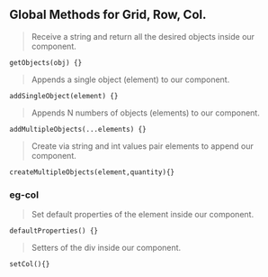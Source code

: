 ## Global Methods for Grid, Row, Col.

> Receive a string and return all the desired objects inside our component.
```
getObjects(obj) {}
```
> Appends a single object (element) to our component.
```
addSingleObject(element) {}
```
> Appends N numbers of objects (elements) to our component. 
```
addMultipleObjects(...elements) {}
```

> Create via string and int values pair elements to append our component.
```
createMultipleObjects(element,quantity){}   
```

### eg-col
> Set default properties of the element inside our component.
```
defaultProperties() {}
```
> Setters of the div inside our component.
```
setCol(){}
```
